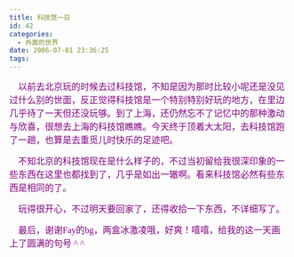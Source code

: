 ```yaml
---
title: 科技馆一日
id: 42
categories:
  - 外面的世界
date: 2006-07-01 23:36:25
tags:
---
```


<div id="msgcns!DA984E57EDE76A7C!603" class="bvMsg"><font color="#800080">

<font color="#800080"><font size="2"><span style="font-size:12pt;font-family:宋体;">    以前去北京玩的时候去过科技馆，不知是因为那时比较小呢还是没见过什么别的世面，反正觉得科技馆是一个特别特别好玩的地方，在里边几乎待了一天但还没玩够。到了上海，还仍然忘不了记忆中的那种激动与欣喜，很想去上海的科技馆瞧瞧。今天终于顶着大太阳，去科技馆跑了一趟，也算是去重觅儿时快乐的足迹吧。</span><span lang="EN-US" style="font-size:12pt;"/></font></font>

<font color="#800080"><font size="2"><span style="font-size:12pt;font-family:宋体;">    不知北京的科技馆现在是什么样子的，不过当初留给我很深印象的一些东西在这里也都找到了，几乎是如出一辙啊。看来科技馆必然有些东西是相同的了。</span><span lang="EN-US" style="font-size:12pt;"/></font></font>

<font color="#800080" size="2"><span style="font-size:12pt;font-family:宋体;">    玩得很开心，不过明天要回家了，还得收拾一下东西，不详细写了。</span></font>
</font><font color="#800080" size="2"><span style="font-size:12pt;font-family:宋体;"> </span></font>

<font color="#800080"><font size="2"><span style="font-size:12pt;font-family:宋体;">    最后，谢谢</span><span lang="EN-US" style="font-size:12pt;font-family:'Times New Roman';">Fay</span><span style="font-size:12pt;font-family:宋体;">的</span><span lang="EN-US" style="font-size:12pt;font-family:'Times New Roman';">bg</span><span style="font-size:12pt;font-family:宋体;">，两盒冰激凌哦，好爽！嘻嘻，给我的这一天画上了圆满的句号</span><span lang="EN-US" style="font-size:12pt;font-family:'Times New Roman';"> ^ ^</span></font></font>
</div>